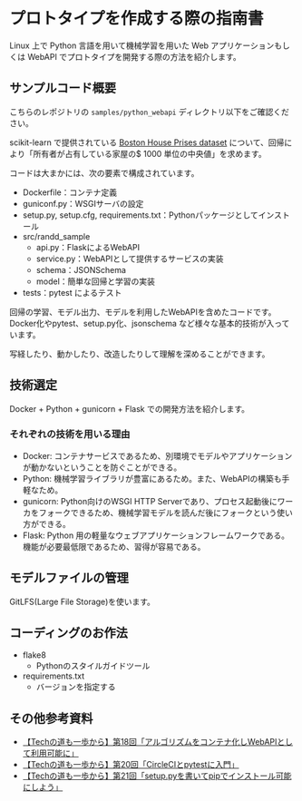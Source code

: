 # プロトタイプを作成する際の指南書

Linux 上で Python 言語を用いて機械学習を用いた Web アプリケーションもしくは WebAPI でプロトタイプを開発する際の方法を紹介します。

## サンプルコード概要

こちらのレポジトリの `samples/python_webapi` ディレクトリ以下をご確認ください。

scikit-learn で提供されている [Boston House Prises dataset](https://scikit-learn.org/stable/modules/generated/sklearn.datasets.load_boston.html) について、回帰により「所有者が占有している家屋の$ 1000 単位の中央値」を求めます。

コードは大まかには、次の要素で構成されています。

* Dockerfile：コンテナ定義
* guniconf.py：WSGIサーバの設定
* setup.py, setup.cfg, requirements.txt：Pythonパッケージとしてインストール
* src/randd_sample
   * api.py：FlaskによるWebAPI
   * service.py：WebAPIとして提供するサービスの実装
   * schema：JSONSchema
   * model：簡単な回帰と学習の実装
* tests：pytest によるテスト

回帰の学習、モデル出力、モデルを利用したWebAPIを含めたコードです。
Docker化やpytest、setup.py化、jsonschema など様々な基本的技術が入っています。

写経したり、動かしたり、改造したりして理解を深めることができます。

## 技術選定

Docker + Python + gunicorn + Flask での開発方法を紹介します。

### それぞれの技術を用いる理由

* Docker: コンテナサービスであるため、別環境でモデルやアプリケーションが動かないということを防ぐことができる。
* Python: 機械学習ライブラリが豊富にあるため。また、WebAPIの構築も手軽なため。
* gunicorn: Python向けのWSGI HTTP Serverであり、プロセス起動後にワーカをフォークできるため、機械学習モデルを読んだ後にフォークという使い方ができる。
* Flask: Python 用の軽量なウェブアプリケーションフレームワークである。機能が必要最低限であるため、習得が容易である。

## モデルファイルの管理

GitLFS(Large File Storage)を使います。

## コーディングのお作法
* flake8
   * Pythonのスタイルガイドツール
* requirements.txt
   * バージョンを指定する

## その他参考資料

* [【Techの道も一歩から】第18回「アルゴリズムをコンテナ化しWebAPIとして利用可能に」](https://buildersbox.corp-sansan.com/entry/tech18_container)
* [【Techの道も一歩から】第20回「CircleCIとpytestに入門」](https://buildersbox.corp-sansan.com/entry/2019/06/10/114456)
* [【Techの道も一歩から】第21回「setup.pyを書いてpipでインストール可能にしよう」](https://buildersbox.corp-sansan.com/entry/2019/07/11/110000)
